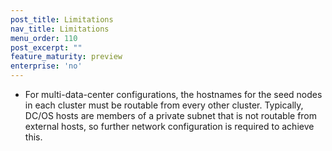```yaml
---
post_title: Limitations
nav_title: Limitations
menu_order: 110
post_excerpt: ""
feature_maturity: preview
enterprise: 'no'
---
```


- For multi-data-center configurations, the hostnames for the seed nodes in each cluster must be routable from every other cluster. Typically, DC/OS hosts are members of a private subnet that is not routable from external hosts, so further network configuration is required to achieve this.
